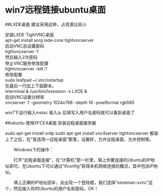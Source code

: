 # win7远程链接ubuntu桌面

##LXDE桌面 
建议采用这种，占资源比较小

安装LXDE TightVNC桌面  
apt-get install xorg lxde-core tightvncserver  
启动VNC且设置密码  
tightvncserver :1  
然后输入2次密码  
停止VNC服务修改配置  
tightvncserver -kill :1  
修改配置  
sudo leafpad ~/.vnc/xstartup  
在最后一行加上下面脚本。  
lxterminal &
/usr/bin/lxsession -s LXDE &  
启动VNC设置分辨率  
vncserver :1 -geometry 1024x768 -depth 16 -pixelformat rgb565  

win7下运行输入mstsc
输入ip 后填写入用户名密码就可以看到桌面了

##ubuntu 使用XFCE4桌面
安装远程桌面服务器

sudo apt-get install xrdp 
sudo apt-get install vnc4server tightvncserver 
都装上了之后，在“首选项—远程桌面”那里，设置好，允许远程桌面，允许控制等。

　　Windows下的操作：

　　打开“远程桌面连接”，在“计算机”那一栏里，填上你要连接的Ubuntu的IP地址即可。在Ubuntu下可以通过“ifconfig”获得本机网络连接的概况，其中包括IP地址。

　　填上正确的IP地址回车，会出现一个登陆框，我们选择“sessman-xvnc”这个，然后输入你的Ubuntu的用户名和密码，OK！ 